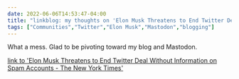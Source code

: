 ---date: 2022-06-06T14:53:47-04:00title: "linkblog: my thoughts on 'Elon Musk Threatens to End Twitter Deal Without Information on Spam Accounts - The New York Times'"tags: ["Communities","Twitter","Elon Musk","Mastodon","blogging"]---What a mess. Glad to be pivoting toward my blog and Mastodon. [link to 'Elon Musk Threatens to End Twitter Deal Without Information on Spam Accounts - The New York Times'](https://www.nytimes.com/2022/06/06/business/elon-musk-twitter.html)